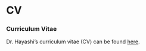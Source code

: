 CV
==

### Curriculum Vitae
Dr. Hayashi’s curriculum vitae (CV) can be found [here](cv/Akihiro-CV-June-24th-2020-v3.pdf).